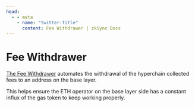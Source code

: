 ```yaml
---
head:
  - - meta
    - name: "twitter:title"
      content: Fee Withdrawer | zkSync Docs
---
```


# Fee Withdrawer

[The Fee Withdrawer](https://github.com/matter-labs/era-fee-withdrawer) automates the withdrawal of the hyperchain collected fees to an address on the base layer.

This helps ensure the ETH operator on the base layer side has a constant influx of the gas token to keep working properly.
